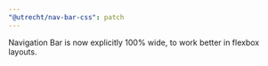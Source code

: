```yaml
---
"@utrecht/nav-bar-css": patch
---
```


Navigation Bar is now explicitly 100% wide, to work better in flexbox layouts.
